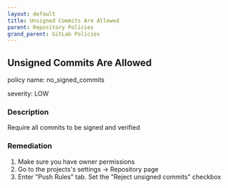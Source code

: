 ```yaml
---
layout: default
title: Unsigned Commits Are Allowed
parent: Repository Policies
grand_parent: GitLab Policies
---
```



## Unsigned Commits Are Allowed
policy name: no_signed_commits

severity: LOW

### Description
Require all commits to be signed and verified


### Remediation
1. Make sure you have owner permissions
2. Go to the projects's settings -> Repository page
3. Enter "Push Rules" tab. Set the "Reject unsigned commits" checkbox




